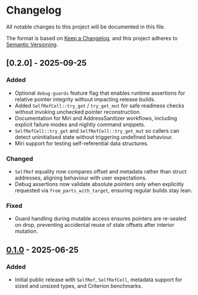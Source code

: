 # Changelog

All notable changes to this project will be documented in this file.

The format is based on [Keep a Changelog](https://keepachangelog.com/en/1.1.0/),
and this project adheres to [Semantic Versioning](https://semver.org/spec/v2.0.0.html).

## [0.2.0] - 2025-09-25

### Added
- Optional `debug-guards` feature flag that enables runtime assertions for
  relative pointer integrity without impacting release builds.
- Added `SelfRefCell::try_get` / `try_get_mut` for safe readiness checks without
  invoking unchecked pointer reconstruction.
- Documentation for Miri and AddressSanitizer workflows, including explicit
  failure modes and nightly command snippets.
- `SelfRefCell::try_get` and `SelfRefCell::try_get_mut` so callers can detect
  uninitialised state without triggering undefined behaviour.
- Miri support for testing self-referential data structures.

### Changed
- `SelfRef` equality now compares offset and metadata rather than struct
  addresses, aligning behaviour with user expectations.
- Debug assertions now validate absolute pointers only when explicitly
  requested via `from_parts_with_target`, ensuring regular builds stay lean.

### Fixed
- Guard handling during mutable access ensures pointers are re-sealed on drop,
  preventing accidental reuse of stale offsets after interior mutation.

## [0.1.0] - 2025-06-25

### Added
- Initial public release with `SelfRef`, `SelfRefCell`, metadata support for
  sized and unsized types, and Criterion benchmarks.

[0.1.0]: https://github.com/engali94/movable-ref/releases/tag/v0.1.0
